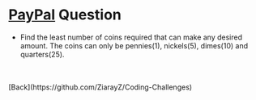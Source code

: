 # [PayPal](https://github.com/twowaits/SDE-Interview-Questions/tree/master/PayPal) Question
- Find the least number of coins required that can make any desired amount. The coins can only be pennies(1), nickels(5), dimes(10) and quarters(25).
<br />
<br />[Back](https://github.com/ZiarayZ/Coding-Challenges)